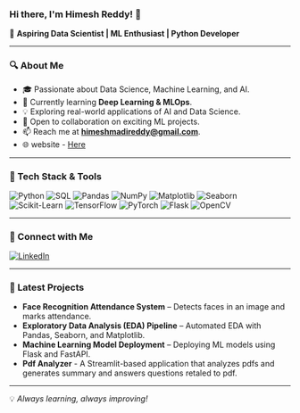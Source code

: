 ### Hi there, I'm Himesh Reddy! 👋

🚀 **Aspiring Data Scientist | ML Enthusiast | Python Developer**

---

### 🔍 About Me
- 🎓 Passionate about Data Science, Machine Learning, and AI.
- 🌱 Currently learning **Deep Learning & MLOps**.
- 💡 Exploring real-world applications of AI and Data Science.
- 🔭 Open to collaboration on exciting ML projects.
- 📫 Reach me at **himeshmadireddy@gmail.com**.
- 🌐 website - [Here](https://himeshrdy.netlify.app/)
---

### 📌 Tech Stack & Tools

![Python](https://img.shields.io/badge/Python-3776AB?style=for-the-badge&logo=python&logoColor=white)
![SQL](https://img.shields.io/badge/SQL-4479A1?style=for-the-badge&logo=mysql&logoColor=white)
![Pandas](https://img.shields.io/badge/Pandas-150458?style=for-the-badge&logo=pandas&logoColor=white)
![NumPy](https://img.shields.io/badge/Numpy-013243?style=for-the-badge&logo=numpy&logoColor=white)
![Matplotlib](https://img.shields.io/badge/Matplotlib-008080?style=for-the-badge&logo=plotly&logoColor=white)
![Seaborn](https://img.shields.io/badge/Seaborn-5A4FCF?style=for-the-badge&logo=seaborn&logoColor=white)
![Scikit-Learn](https://img.shields.io/badge/Scikit%20Learn-F7931E?style=for-the-badge&logo=scikitlearn&logoColor=white)
![TensorFlow](https://img.shields.io/badge/TensorFlow-FF6F00?style=for-the-badge&logo=tensorflow&logoColor=white)
![PyTorch](https://img.shields.io/badge/PyTorch-EE4C2C?style=for-the-badge&logo=pytorch&logoColor=white)
![Flask](https://img.shields.io/badge/Flask-000000?style=for-the-badge&logo=flask&logoColor=white)
![OpenCV](https://img.shields.io/badge/OpenCV-27338B?style=for-the-badge&logo=opencv&logoColor=white)

---

### 🔗 Connect with Me
[![LinkedIn](https://img.shields.io/badge/LinkedIn-Himesh%20Reddy-blue?style=for-the-badge&logo=linkedin)](https://linkedin.com/in/himeshreddyy)

---

### 🚀 Latest Projects
- **Face Recognition Attendance System** – Detects faces in an image and marks attendance.
- **Exploratory Data Analysis (EDA) Pipeline** – Automated EDA with Pandas, Seaborn, and Matplotlib.
- **Machine Learning Model Deployment** – Deploying ML models using Flask and FastAPI.
- **Pdf Analyzer** - A Streamlit-based application that analyzes pdfs and generates summary and answers questions retaled to pdf.
  
---

💡 *Always learning, always improving!*
